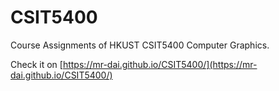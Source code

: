 # CSIT5400

Course Assignments of HKUST CSIT5400 Computer Graphics.

Check it on [https://mr-dai.github.io/CSIT5400/](https://mr-dai.github.io/CSIT5400/)
